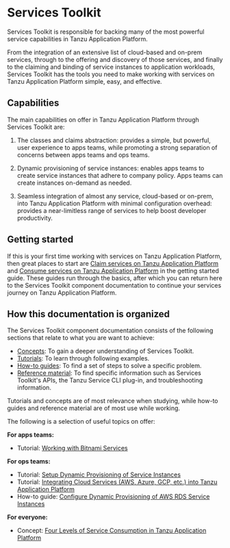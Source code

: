 # Services Toolkit

Services Toolkit is responsible for backing many of the most powerful service capabilities in
Tanzu Application Platform.

From the integration of an extensive list of cloud-based and on-prem services, through to the offering
and discovery of those services, and finally to the claiming and binding of service instances to
application workloads, Services Toolkit has the tools you need to make working with services on
Tanzu Application Platform simple, easy, and effective.

## <a id="capabilities"></a>Capabilities

The main capabilities on offer in Tanzu Application Platform through Services Toolkit are:

1. The classes and claims abstraction: provides a simple, but powerful, user experience to apps teams,
while promoting a strong separation of concerns between apps teams and ops teams.

1. Dynamic provisioning of service instances: enables apps teams to create service
instances that adhere to company policy. Apps teams can create instances on-demand as needed.

1. Seamless integration of almost any service, cloud-based or on-prem, into Tanzu Application Platform
with minimal configuration overhead: provides a near-limitless range of services to help boost
developer productivity.

## <a id="getting-started"></a>Getting started

If this is your first time working with services on Tanzu Application Platform,
then great places to start are
[Claim services on Tanzu Application Platform](../getting-started/claim-services.hbs.md) and
[Consume services on Tanzu Application Platform](../getting-started/consume-services.hbs.md)
in the getting started guide.
These guides run through the basics, after which you can return here to the Services Toolkit
component documentation to continue your services journey on Tanzu Application Platform.

## <a id="organization"></a>How this documentation is organized

The Services Toolkit component documentation consists of the following sections that relate to what
you are want to achieve:

- [Concepts](concepts/index.hbs.md): To gain a deeper understanding of Services Toolkit.
- [Tutorials](tutorials/index.hbs.md): To learn through following examples.
- [How-to guides](how-to-guides/index.hbs.md): To find a set of steps to solve a specific problem.
- [Reference material](reference/index.hbs.md): To find specific information such as Services Toolkit's
APIs, the Tanzu Service CLI plug-in, and troubleshooting information.

Tutorials and concepts are of most relevance when studying, while how-to guides and reference material
are of most use while working.

The following is a selection of useful topics on offer:

**For apps teams:**

- Tutorial: [Working with Bitnami Services](./tutorials/working-with-the-bitnami-services.hbs.md)

**For ops teams:**

- Tutorial: [Setup Dynamic Provisioning of Service Instances](./tutorials/setup-dynamic-provisioning.hbs.md)
- Tutorial: [Integrating Cloud Services (AWS, Azure, GCP, etc.) into Tanzu Application Platform](./tutorials/integrate-cloud-services-aws-azure-gcp-into-tap.hbs.md)
- How-to guide: [Configure Dynamic Provisioning of AWS RDS Service Instances](./how-to-guides/configure-dynamic-provisioning-rds.hbs.md)

**For everyone:**

- Concept: [Four Levels of Service Consumption in Tanzu Application Platform](./concepts/four-levels-of-service-consumption.hbs.md)
